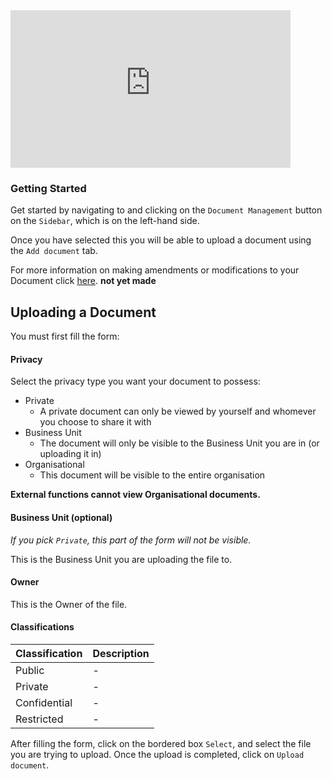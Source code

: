 <iframe src="https://www.youtube-nocookie.com/embed/RCgonvLYdHw?vq=hd1080&rel=0&cc_load_policy=1&color=white" width="448" height="252" frameborder="0" allow="fullscreen" allowfullscreen></iframe>

### Getting Started

Get started by navigating to and clicking on the `Document Management` button on the `Sidebar`, which is on the left-hand side.

Once you have selected this you will be able to upload a document using the `Add document` tab.

For more information on making amendments or modifications to your Document click [here][Documents]. **not yet made**

## Uploading a Document

You must first fill the form:

#### Privacy

Select the privacy type you want your document to possess:

+ Private
	+ A private document can only be viewed by yourself and whomever you choose to share it with
+ Business Unit
	+ The document will only be visible to the Business Unit you are in (or uploading it in)
+ Organisational
	+ This document will be visible to the entire organisation

**External functions cannot view Organisational documents.**

#### Business Unit (optional)

*If you pick `Private`, this part of the form will not be visible.*

This is the Business Unit you are uploading the file to.

#### Owner

This is the Owner of the file.

#### Classifications

| Classification | Description |
| :------------- | :---------- |
| Public  		 | - |
| Private 		 | - |
| Confidential 	 | - |
| Restricted 	 | - |

After filling the form, click on the bordered box `Select`, and select the file you are trying to upload. Once the upload is completed, click on `Upload document`.

[Documents]: ../../actions 'not done yet'
